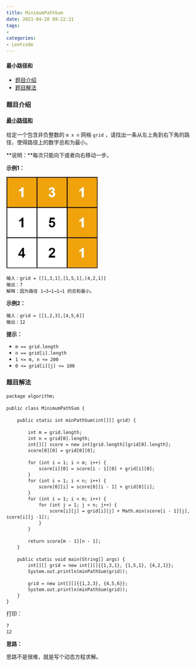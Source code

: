 ```yaml
---
title: MinimumPathSum
date: 2021-04-20 09:22:21
tags:
- 
categories:
- Leetcode 
---
```




#### 最小路径和

- [题目介绍](https://yangtzeshore.github.io/2021/04/20/MinimumPathSum/#题目介绍)
- [题目解法](https://yangtzeshore.github.io/2021/04/20/MinimumPathSum/#题目解法)

### 题目介绍

#### [最小路径和](https://leetcode-cn.com/problems/minimum-path-sum/)

给定一个包含非负整数的 `m x n` 网格 `grid` ，请找出一条从左上角到右下角的路径，使得路径上的数字总和为最小。

**说明：**每次只能向下或者向右移动一步。

**示例1：**

![img](https://raw.githubusercontent.com/yangtzeshore/images/main/Leetcode/minpath.jpg)

```
输入：grid = [[1,3,1],[1,5,1],[4,2,1]]
输出：7
解释：因为路径 1→3→1→1→1 的总和最小。
```

**示例2：**

```
输入：grid = [[1,2,3],[4,5,6]]
输出：12
```

**提示：**

- `m == grid.length`
- `n == grid[i].length`
- `1 <= m, n <= 200`
- `0 <= grid[i][j] <= 100`

### 题目解法

```
package algorithm;

public class MinimumPathSum {

    public static int minPathSum(int[][] grid) {

        int m = grid.length;
        int n = grid[0].length;
        int[][] score = new int[grid.length][grid[0].length];
        score[0][0] = grid[0][0];

        for (int i = 1; i < m; i++) {
            score[i][0] = score[i - 1][0] + grid[i][0];
        }
        for (int i = 1; i < n; i++) {
            score[0][i] = score[0][i - 1] + grid[0][i];
        }
        for (int i = 1; i < m; i++) {
            for (int j = 1; j < n; j++) {
                score[i][j] = grid[i][j] + Math.min(score[i - 1][j], score[i][j -1]);
            }
        }

        return score[m - 1][n - 1];
    }

    public static void main(String[] args) {
        int[][] grid = new int[][]{{1,3,1}, {1,5,1}, {4,2,1}};
        System.out.println(minPathSum(grid));

        grid = new int[][]{{1,2,3}, {4,5,6}};
        System.out.println(minPathSum(grid));
    }
}
```

打印：

```
7
12
```

**思路：**

思路不是很难，就是写个动态方程求解。